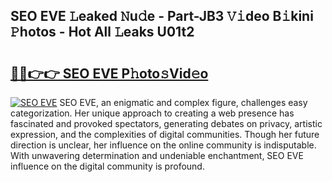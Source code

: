 ## SEO EVE 𝙻eaked 𝙽u𝚍e - Part-JB3 𝚅𝚒deo B𝚒kini 𝙿hotos - Hot All 𝙻eaks U01t2

# <h2><a href="http://ld44igc.urlbe.top/?page=SEO+EVE">🔗🔗👉👉 SEO EVE P𝚑oto𝚜Vid𝚎o</a></h2>

[![SEO EVE](https://i.imgur.com/eBuTRDB.gif)](http://ld44igc.urlbe.top/?page=SEO+EVE)
SEO EVE, an enigmatic and complex figure, challenges easy categorization. Her unique approach to creating a web presence has fascinated and provoked spectators, generating debates on privacy, artistic expression, and the complexities of digital communities. Though her future direction is unclear, her influence on the online community is indisputable. With unwavering determination and undeniable enchantment, SEO EVE influence on the digital community is profound.
